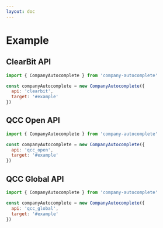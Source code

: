 ```yaml
---
layout: doc
---
```

# Example

<script setup lang="ts">
import { getCurrentInstance, ref, onMounted } from 'vue';
import { CompanyAutocomplete } from '../../src/main';

const app = getCurrentInstance();

const apiType = ref('clearbit');

onMounted(() => {
  new CompanyAutocomplete({
    api: 'clearbit',
    target: '#clearbit_input',
    autoFocus: true,
    // submitCallback: ({ company, text }) => {
    //   console.log(company, text)
    // },
    // onFocus: () => {
    //   console.log('onFocus')
    // },
    // onBlur: () => {
    //   console.log('onBlur')
    // },
    // onDropdownVisibleChange: (open) => {
    //   console.log('onDropdownVisibleChange', open)
    // }
    // searchUrl: 'https://api-company.starmaverick.repl.co/qcc/search/{keyword}',
    // avatarUrl: 'https://api-company.starmaverick.repl.co/qcc/logo/{id}'
  });
  new CompanyAutocomplete({
    api: 'qcc_open',
    target: '#qcc_open_input',
    autoFocus: false
  });

  new CompanyAutocomplete({
    api: 'qcc_global',
    target: '#qcc_global_input',
    autoFocus: false
  });
})
</script>

## ClearBit API
<div id="clearbit_input">
</div>

```js
import { CompanyAutocomplete } from 'company-autocomplete' 

const companyAutocomplete = new CompanyAutocomplete({
  api: 'clearbit',
  target: '#example'
})
```

## QCC Open API
<div id="qcc_open_input">
</div>

```js
import { CompanyAutocomplete } from 'company-autocomplete' 

const companyAutocomplete = new CompanyAutocomplete({
  api: 'qcc_open',
  target: '#example'
})
```

## QCC Global API
<div id="qcc_global_input">
</div>

```js
import { CompanyAutocomplete } from 'company-autocomplete' 

const companyAutocomplete = new CompanyAutocomplete({
  api: 'qcc_global',
  target: '#example'
})
```
